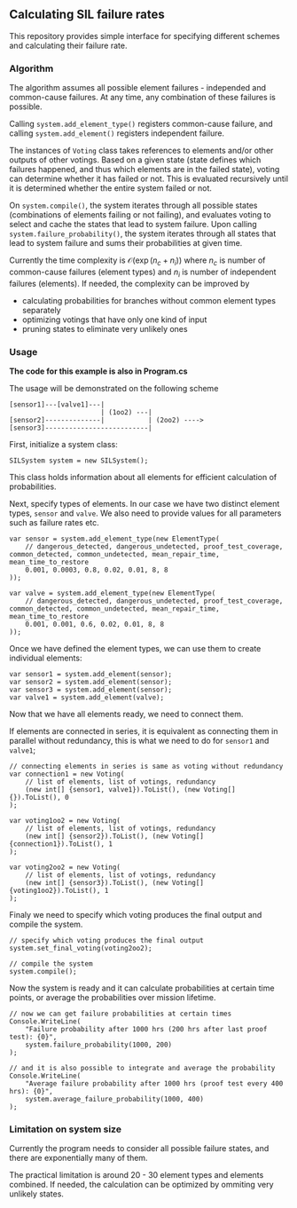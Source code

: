 ## Calculating SIL failure rates

This repository provides simple interface for specifying different schemes and calculating their failure rate.

### Algorithm

The algorithm assumes all possible element failures - independed and common-cause failures. At any time, any combination of these failures is possible.

Calling `system.add_element_type()` registers common-cause failure, and calling `system.add_element()` registers independent failure.

The instances of `Voting` class takes references to elements and/or other outputs of other votings. Based on a given state (state defines which failures happened, and thus which elements are in the failed state),
voting can determine whether it has failed or not. This is evaluated recursively until it is determined whether the entire system failed or not.

On `system.compile()`, the system iterates through all possible states (combinations of elements failing or not failing), and evaluates voting to select and cache the states that lead to system failure. Upon calling `system.failure_probability()`, the system iterates through all states that lead to system failure and sums their probabilities at given time.

Currently the time complexity is $\mathcal{O}\left(\exp(n_c+n_i)\right)$ where $n_c$ is number of common-cause failures (element types) and $n_i$ is number of independent failures (elements). If needed, the complexity can be improved by
 - calculating probabilities for branches without common element types separately
 - optimizing votings that have only one kind of input
 - pruning states to eliminate very unlikely ones

### Usage

**The code for this example is also in Program.cs**

The usage will be demonstrated on the following scheme

```
[sensor1]---[valve1]---|
                       | (1oo2) ---|
[sensor2]--------------|           | (2oo2) ----> 
[sensor3]--------------------------|
```

First, initialize a system class:

```
SILSystem system = new SILSystem();
```

This class holds information about all elements for efficient calculation of probabilities.

Next, specify types of elements. In our case we have two distinct element types, `sensor` and `valve`. We also need to provide values for all parameters such as failure rates etc.

```
var sensor = system.add_element_type(new ElementType(
    // dangerous_detected, dangerous_undetected, proof_test_coverage, common_detected, common_undetected, mean_repair_time, mean_time_to_restore
    0.001, 0.0003, 0.8, 0.02, 0.01, 8, 8
));

var valve = system.add_element_type(new ElementType(
    // dangerous_detected, dangerous_undetected, proof_test_coverage, common_detected, common_undetected, mean_repair_time, mean_time_to_restore
    0.001, 0.001, 0.6, 0.02, 0.01, 8, 8
));
```

Once we have defined the element types, we can use them to create individual elements:

```
var sensor1 = system.add_element(sensor);
var sensor2 = system.add_element(sensor);
var sensor3 = system.add_element(sensor);
var valve1 = system.add_element(valve);
```

Now that we have all elements ready, we need to connect them.

If elements are connected in series, it is equivalent as connecting them in parallel without redundancy, this is what we need to do for `sensor1` and `valve1`;
 
```
// connecting elements in series is same as voting without redundancy
var connection1 = new Voting(
    // list of elements, list of votings, redundancy
    (new int[] {sensor1, valve1}).ToList(), (new Voting[] {}).ToList(), 0
);

var voting1oo2 = new Voting(
    // list of elements, list of votings, redundancy
    (new int[] {sensor2}).ToList(), (new Voting[] {connection1}).ToList(), 1
);

var voting2oo2 = new Voting(
    // list of elements, list of votings, redundancy
    (new int[] {sensor3}).ToList(), (new Voting[] {voting1oo2}).ToList(), 1
);
```

Finaly we need to specify which voting produces the final output and compile the system.

```
// specify which voting produces the final output
system.set_final_voting(voting2oo2);

// compile the system
system.compile();
```

Now the system is ready and it can calculate probabilities at certain time points, or average the probabilities over mission lifetime.

```
// now we can get failure probabilities at certain times
Console.WriteLine(
    "Failure probability after 1000 hrs (200 hrs after last proof test): {0}",
    system.failure_probability(1000, 200)
);

// and it is also possible to integrate and average the probability
Console.WriteLine(
    "Average failure probability after 1000 hrs (proof test every 400 hrs): {0}",
    system.average_failure_probability(1000, 400)
);
```


### Limitation on system size

Currently the program needs to consider all possible failure states, and there are exponentially many of them.

The practical limitation is around 20 - 30 element types and elements combined. If needed, the calculation can be optimized by ommiting very unlikely states.

